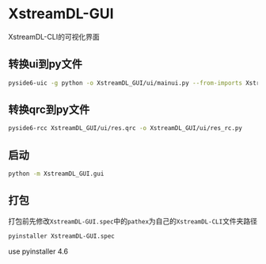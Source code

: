 # XstreamDL-GUI

XstreamDL-CLI的可视化界面

## 转换ui到py文件

```bash
pyside6-uic -g python -o XstreamDL_GUI/ui/mainui.py --from-imports XstreamDL_GUI/ui/main.ui
```

## 转换qrc到py文件

```bash
pyside6-rcc XstreamDL_GUI/ui/res.qrc -o XstreamDL_GUI/ui/res_rc.py
```

## 启动

```bash
python -m XstreamDL_GUI.gui
```

## 打包

打包前先修改`XstreamDL-GUI.spec`中的`pathex`为自己的`XstreamDL-CLI`文件夹路径

```bash
pyinstaller XstreamDL-GUI.spec
```

use pyinstaller 4.6